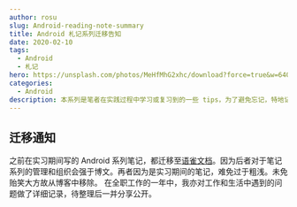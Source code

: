 ```yaml
---
author: rosu
slug: Android-reading-note-summary
title: Android 札记系列迁移告知
date: 2020-02-10
tags:
  - Android
  - 札记
hero: https://unsplash.com/photos/MeHfMhG2xhc/download?force=true&w=640
categories:
  - Android
description: 本系列是笔者在实践过程中学习或复习到的一些 tips，为了避免忘记，特地记下来
---
```

## 迁移通知

之前在实习期间写的 Android 系列笔记，都迁移至[语雀文档](https://www.yuque.com/rosu/android)。因为后者对于笔记系列的管理和组织会强于博文。再者因为是实习期间的笔记，难免过于粗浅。未免贻笑大方故从博客中移除。
在全职工作的一年中，我亦对工作和生活中遇到的问题做了详细记录，待整理后一并分享公开。